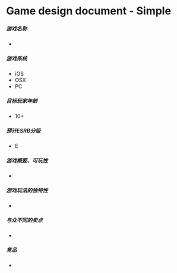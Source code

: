 # Game design document - Simple
##### 游戏名称
- 
##### 游戏系统
- iOS
- OSX
- PC
##### 目标玩家年龄
- 10+
##### 预计ESRB分级
- E
##### 游戏概要、可玩性
- 

##### 游戏玩法的独特性
- 

##### 与众不同的卖点
- 

##### 竞品
- 